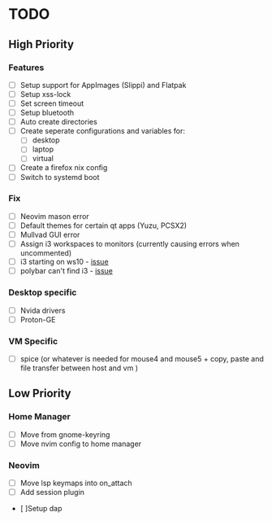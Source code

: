 # TODO

## High Priority

### Features

- [ ] Setup support for AppImages (Slippi) and Flatpak
- [ ] Setup xss-lock
- [ ] Set screen timeout
- [ ] Setup bluetooth
- [ ] Auto create directories
- [ ] Create seperate configurations and variables for:
  - [ ] desktop
  - [ ] laptop
  - [ ] virtual
- [ ] Create a firefox nix config
- [ ] Switch to systemd boot

### Fix

- [ ] Neovim mason error
- [ ] Default themes for certain qt apps (Yuzu, PCSX2)
- [ ] Mullvad GUI error
- [ ] Assign i3 workspaces to monitors (currently causing errors when uncommented)
- [ ] i3 starting on ws10 - [issue](https://github.com/nix-community/home-manager/issues/695)
- [ ] polybar can't find i3 - [issue](https://github.com/nix-community/home-manager/issues/213)

### Desktop specific

- [ ] Nvida drivers
- [ ] Proton-GE

### VM Specific

- [ ] spice (or whatever is needed for mouse4 and mouse5 + copy, paste and file transfer between host and vm )

## Low Priority

### Home Manager

- [ ] Move from gnome-keyring
- [ ] Move nvim config to home manager

### Neovim

- [ ] Move lsp keymaps into on_attach
- [ ] Add session plugin
- [ ]Setup dap
